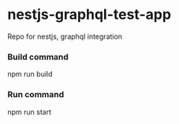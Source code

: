 # nestjs-graphql-test-app
Repo for nestjs, graphql integration

### Build command
npm run build
### Run command
npm run start
